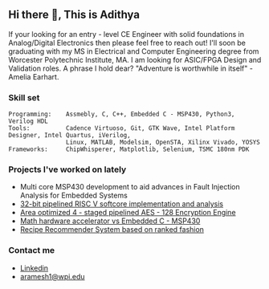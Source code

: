 ## Hi there 👋, This is Adithya
If your looking for an entry - level CE Engineer with solid foundations in Analog/Digital Electronics then please feel free to reach out! I'll soon be graduating with my MS in Electrical and Computer Engineering degree from Worcester Polytechnic Institute, MA. I am looking for ASIC/FPGA Design and Validation roles. A phrase I hold dear? "Adventure is worthwhile in itself" - Amelia Earhart.

### Skill set
```
Programming:    Assmebly, C, C++, Embedded C - MSP430, Python3, Verilog HDL
Tools:          Cadence Virtuoso, Git, GTK Wave, Intel Platform Designer, Intel Quartus, iVerilog,
                Linux, MATLAB, Modelsim, OpenSTA, Xilinx Vivado, YOSYS
Frameworks:     ChipWhisperer, Matplotlib, Selenium, TSMC 180nm PDK
```

### Projects I've worked on lately
- Multi core MSP430 development to aid advances in Fault Injection Analysis for Embedded Systems
- [32-bit pipelined RISC V softcore implementation and analysis](https://github.com/areast21/5-Stage-Pipelined-RISC-V)
- [Area optimized 4 - staged pipelined AES - 128 Encryption Engine](https://github.com/areast21/area_optmized_pipelined_AES-128_ASIC)
- [Math hardware accelerator vs Embedded C - MSP430](https://github.com/areast21/matrix_transpose_hardware_accelerator_MSP430)
- [Recipe Recommender System based on ranked fashion](https://github.com/areast21/recipe_recommender_system_ranked_results)

### Contact me
- [Linkedin](https://www.linkedin.com/in/aramesh1-wpi/)
- aramesh1@wpi.edu

